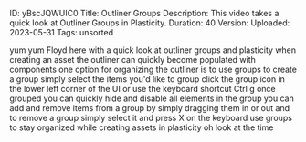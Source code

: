 ID: yBscJQWUIC0
Title: Outliner Groups
Description: This video takes a quick look at Outliner Groups in Plasticity.
Duration: 40
Version: 
Uploaded: 2023-05-31
Tags: unsorted

yum yum Floyd here with a quick look at
outliner groups and plasticity when
creating an asset the outliner can
quickly become populated with components
one option for organizing the outliner
is to use groups to create a group
simply select the items you'd like to
group click the group icon in the lower
left corner of the UI or use the
keyboard shortcut Ctrl g once grouped
you can quickly hide and disable all
elements in the group you can add and
remove items from a group by simply
dragging them in or out and to remove a
group simply select it and press X on
the keyboard use groups to stay
organized while creating assets in
plasticity oh look at the time
